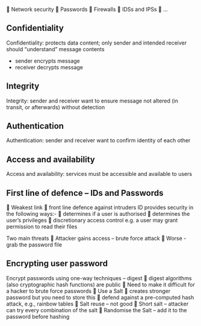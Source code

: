  Network security
 Passwords
 Firewalls
 IDSs and IPSs
 …


## Confidentiality
Confidentiality: protects data content; only sender and intended receiver should “understand” message contents
- sender encrypts message
- receiver decrypts message

## Integrity
Integrity: sender and receiver want to ensure message not altered (in transit, or afterwards) without detection

## Authentication
Authentication: sender and receiver want to confirm identity of each other

## Access and availability
Access and availability: services must be accessible and available to users

## First line of defence – IDs and Passwords
 Weakest link
 front line defence against intruders ID provides security in the following ways:-
 determines if a user is authorised
 determines the user’s privileges
 discretionary access control e.g. a user may grant permission to read their files

Two main threats
 Attacker gains access – brute force attack
 Worse - grab the password file

## Encrypting user password
Encrypt passwords using one-way techniques – digest
 digest algorithms (also cryptographic hash functions) are
public
 Need to make it difficult for a hacker to brute force
passwords
 Use a Salt
 creates stronger password but you need to store this
 defend against a pre-computed hash attack, e.g., rainbow
tables
 Salt reuse – not good
 Short salt – attacker can try every combination of the salt
 Randomise the Salt – add it to the password before hashing






